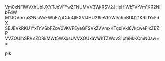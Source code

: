 Vm0xNFlWVXhUblJXYTJoVFYwZFNUMVV3WkRSV2JHeHlWbTVrVm1KR2NIbFdW
M1JQVmxaS2NsWnFWbFZpClJuQlFXVlJHU21ReVRrWlViRnBUQ21KRldYcFdX
SEJEVkRKU1YxTnVSbFZpV0VKVFEyeGFSVkZVVmxKTgpiVkl6VkcweFIxZEZP
VVZOUlhSRVlsZDRkMWt5WXpsUVVXOUxaVWhTZWdvS1pteHkKCmN0aw==

pik